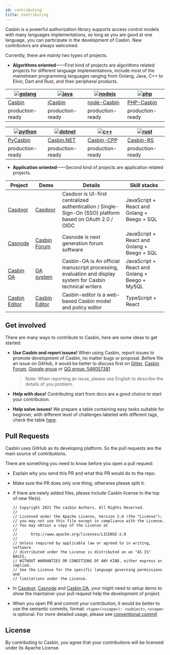 ```yaml
---
id: contributing
title: Contributing
---
```


Casbin is a powerful authorization library supports access control models with many languages implementations, so long as you are good at one language, you can participate in the development of Casbin. New contributors are always welcomed.

Currently, there are mainly two types of projects.

* **Algorithms oriented**——First kind of projects are algorithms related projects for different language implementations, include most of the mainstream programming languages ranging from Golang, Java, C++ to Elixir, Dart and Rust, and their peripheral products.

[![golang](/img/langs/golang.png)](https://github.com/casbin/casbin) | [![java](/img/langs/java.png)](https://github.com/casbin/jcasbin) | [![nodejs](/img/langs/nodejs.png)](https://github.com/casbin/node-casbin) | [![php](/img/langs/php.png)](https://github.com/php-casbin/php-casbin)
----|----|----|----
[Casbin](https://github.com/casbin/casbin) | [jCasbin](https://github.com/casbin/jcasbin) | [node-Casbin](https://github.com/casbin/node-casbin) | [PHP-Casbin](https://github.com/php-casbin/php-casbin)
production-ready | production-ready | production-ready | production-ready

[![python](/img/langs/python.png)](https://github.com/casbin/pycasbin) | [![dotnet](/img/langs/dotnet.png)](https://github.com/casbin/Casbin.NET) | [![c++](/img/langs/cpp.png)](https://github.com/casbin/casbin-cpp) | [![rust](/img/langs/rust.png)](https://github.com/casbin/casbin-rs)
----|----|----|----
[PyCasbin](https://github.com/casbin/pycasbin) | [Casbin.NET](https://github.com/casbin/Casbin.NET) | [Casbin-CPP](https://github.com/casbin/casbin-cpp) | [Casbin-RS](https://github.com/casbin/casbin-rs)
production-ready | production-ready | production-ready | production-ready

* **Application oriented**——Second kind of projects are application related projects.

| Project | Demo | Details | Skill stacks |
| -- | -- | -- | -- |
| [Casdoor](https://github.com/casdoor/casdoor) | [Casdoor](https://door.casdoor.com/) | Casdoor is UI-first centralized authentication / Single-Sign-On (SSO) platform based on OAuth 2.0 / OIDC | JavaScript + React and Golang + Beego + SQL |
| [Casnode](https://github.com/casbin/casnode) | [Casbin Forum](https://forum.casbin.com) | Casnode is next generation forum software | JavaScript + React and Golang + Beego + SQL |
| [Casbin OA](https://github.com/casbin/casbin-oa) | [OA system](https://oa.casbin.com) | Casbin-OA is An official manuscript processing, evaluation and display system for Casbin technical writers | JavaScript + React and Golang + Beego + MySQL |
| [Casbin Editor](https://github.com/casbin/casbin-editor) | [Casbin Editor](/casbin-editor) | Casbin-editor is a web-based Casbin model and policy editor | TypeScript + React |

## Get involved

There are many ways to contribute to Casbin, here are some ideas to get started:

* **Use Casbin and report issues!** When using Casbin, report issues to promote development of Casbin, no matter bugs or proposal. Before file an issue on GitHub, it would be better to discuss first on [Gitter](https://gitter.im/casbin/Lobby), [Casbin Forum](https://forum.casbin.com), [Google group](https://groups.google.com/g/casbin) or [QQ group: 546057381](https://shang.qq.com/wpa/qunwpa?idkey=8ac8b91fc97ace3d383d0035f7aa06f7d670fd8e8d4837347354a31c18fac885)

  > Note: When reporting an issue, please use English to describe the details of you problem.

* **Help with docs!** Contributing start from docs are a good choice to start your contribution.

* **Help solve issues!** We prepare a table containing easy tasks suitable for beginner, with different level of challenges labeled with different tags, check the table [here](https://github.com/orgs/casbin/projects/2).

## Pull Requests

Casbin uses GitHub as its developing platform. So the pull requests are the main source of contributions.

There are something you need to know before you open a pull request:

* Explain why you send this PR and what this PR would do to the repo.

* Make sure the PR does only one thing, otherwise please split it.

* If there are newly added files, please include Casbin license to the top of new file(s).

  ```
  // Copyright 2021 The casbin Authors. All Rights Reserved.
  //
  // Licensed under the Apache License, Version 2.0 (the "License");
  // you may not use this file except in compliance with the License.
  // You may obtain a copy of the License at
  //
  //      http://www.apache.org/licenses/LICENSE-2.0
  //
  // Unless required by applicable law or agreed to in writing, software
  // distributed under the License is distributed on an "AS IS" BASIS,
  // WITHOUT WARRANTIES OR CONDITIONS OF ANY KIND, either express or implied.
  // See the License for the specific language governing permissions and
  // limitations under the License.
  ```

* In [Casdoor](https://github.com/casdoor/casdoor), [Casnode](https://github.com/casbin/casnode) and [Casbin OA](https://github.com/casbin/casbin-oa), your might need to setup demo to show the maintainer your pull request help the development of project.

* When you open PR and commit your contribution, it would be better to use the semantic commits, format: ```<type>(<scope>): <subject>```, ```<scope>``` is optional. For more detailed usage, please see [conventional commit](https://www.conventionalcommits.org/en/v1.0.0/)

## License

By contributing to Casbin, you agree that your contributions will be licensed under its Apache License.